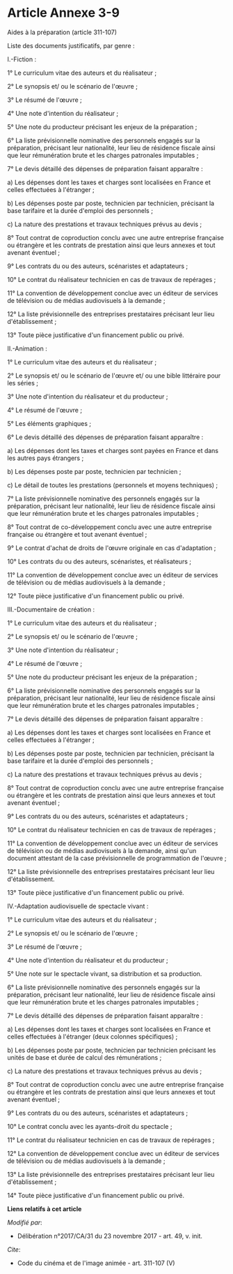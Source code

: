 # Article Annexe 3-9

Aides à la préparation (article 311-107)

Liste des documents justificatifs, par genre :

I.-Fiction :

1° Le curriculum vitae des auteurs et du réalisateur ;

2° Le synopsis et/ ou le scénario de l'œuvre ;

3° Le résumé de l'œuvre ;

4° Une note d'intention du réalisateur ;

5° Une note du producteur précisant les enjeux de la préparation ;

6° La liste prévisionnelle nominative des personnels engagés sur la préparation, précisant leur nationalité, leur lieu de
résidence fiscale ainsi que leur rémunération brute et les charges patronales imputables ;

7° Le devis détaillé des dépenses de préparation faisant apparaître :

a) Les dépenses dont les taxes et charges sont localisées en France et celles effectuées à l'étranger ;

b) Les dépenses poste par poste, technicien par technicien, précisant la base tarifaire et la durée d'emploi des personnels ;

c) La nature des prestations et travaux techniques prévus au devis ;

8° Tout contrat de coproduction conclu avec une autre entreprise française ou étrangère et les contrats de prestation ainsi
que leurs annexes et tout avenant éventuel ;

9° Les contrats du ou des auteurs, scénaristes et adaptateurs ;

10° Le contrat du réalisateur technicien en cas de travaux de repérages ;

11° La convention de développement conclue avec un éditeur de services de télévision ou de médias audiovisuels à la demande ;

12° La liste prévisionnelle des entreprises prestataires précisant leur lieu d'établissement ;

13° Toute pièce justificative d'un financement public ou privé.

II.-Animation :

1° Le curriculum vitae des auteurs et du réalisateur ;

2° Le synopsis et/ ou le scénario de l'œuvre et/ ou une bible littéraire pour les séries ;

3° Une note d'intention du réalisateur et du producteur ;

4° Le résumé de l'œuvre ;

5° Les éléments graphiques ;

6° Le devis détaillé des dépenses de préparation faisant apparaître :

a) Les dépenses dont les taxes et charges sont payées en France et dans les autres pays étrangers ;

b) Les dépenses poste par poste, technicien par technicien ;

c) Le détail de toutes les prestations (personnels et moyens techniques) ;

7° La liste prévisionnelle nominative des personnels engagés sur la préparation, précisant leur nationalité, leur lieu de
résidence fiscale ainsi que leur rémunération brute et les charges patronales imputables ;

8° Tout contrat de co-développement conclu avec une autre entreprise française ou étrangère et tout avenant éventuel ;

9° Le contrat d'achat de droits de l'œuvre originale en cas d'adaptation ;

10° Les contrats du ou des auteurs, scénaristes, et réalisateurs ;

11° La convention de développement conclue avec un éditeur de services de télévision ou de médias audiovisuels à la demande ;

12° Toute pièce justificative d'un financement public ou privé.

III.-Documentaire de création :

1° Le curriculum vitae des auteurs et du réalisateur ;

2° Le synopsis et/ ou le scénario de l'œuvre ;

3° Une note d'intention du réalisateur ;

4° Le résumé de l'œuvre ;

5° Une note du producteur précisant les enjeux de la préparation ;

6° La liste prévisionnelle nominative des personnels engagés sur la préparation, précisant leur nationalité, leur lieu de
résidence fiscale ainsi que leur rémunération brute et les charges patronales imputables ;

7° Le devis détaillé des dépenses de préparation faisant apparaître :

a) Les dépenses dont les taxes et charges sont localisées en France et celles effectuées à l'étranger ;

b) Les dépenses poste par poste, technicien par technicien, précisant la base tarifaire et la durée d'emploi des personnels ;

c) La nature des prestations et travaux techniques prévus au devis ;

8° Tout contrat de coproduction conclu avec une autre entreprise française ou étrangère et les contrats de prestation ainsi
que leurs annexes et tout avenant éventuel ;

9° Les contrats du ou des auteurs, scénaristes et adaptateurs ;

10° Le contrat du réalisateur technicien en cas de travaux de repérages ;

11° La convention de développement conclue avec un éditeur de services de télévision ou de médias audiovisuels à la demande,
ainsi qu'un document attestant de la case prévisionnelle de programmation de l'œuvre ;

12° La liste prévisionnelle des entreprises prestataires précisant leur lieu d'établissement.

13° Toute pièce justificative d'un financement public ou privé.

IV.-Adaptation audiovisuelle de spectacle vivant :

1° Le curriculum vitae des auteurs et du réalisateur ;

2° Le synopsis et/ ou le scénario de l'œuvre ;

3° Le résumé de l'œuvre ;

4° Une note d'intention du réalisateur et du producteur ;

5° Une note sur le spectacle vivant, sa distribution et sa production.

6° La liste prévisionnelle nominative des personnels engagés sur la préparation, précisant leur nationalité, leur lieu de
résidence fiscale ainsi que leur rémunération brute et les charges patronales imputables ;

7° Le devis détaillé des dépenses de préparation faisant apparaître :

a) Les dépenses dont les taxes et charges sont localisées en France et celles effectuées à l'étranger (deux colonnes
spécifiques) ;

b) Les dépenses poste par poste, technicien par technicien précisant les unités de base et durée de calcul des
rémunérations ;

c) La nature des prestations et travaux techniques prévus au devis ;

8° Tout contrat de coproduction conclu avec une autre entreprise française ou étrangère et les contrats de prestation ainsi
que leurs annexes et tout avenant éventuel ;

9° Les contrats du ou des auteurs, scénaristes et adaptateurs ;

10° Le contrat conclu avec les ayants-droit du spectacle ;

11° Le contrat du réalisateur technicien en cas de travaux de repérages ;

12° La convention de développement conclue avec un éditeur de services de télévision ou de médias audiovisuels à la demande ;

13° La liste prévisionnelle des entreprises prestataires précisant leur lieu d'établissement ;

14° Toute pièce justificative d'un financement public ou privé.

**Liens relatifs à cet article**

_Modifié par_:

  - Délibération n°2017/CA/31 du 23 novembre 2017 - art. 49, v. init.

_Cite_:

  - Code du cinéma et de l'image animée - art. 311-107 (V)
